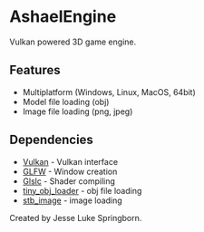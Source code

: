 # AshaelEngine
 Vulkan powered 3D game engine.

 ## Features
 * Multiplatform (Windows, Linux, MacOS, 64bit)
 * Model file loading (obj)
 * Image file loading (png, jpeg)

## Dependencies
 * [Vulkan](https://www.khronos.org/vulkan) - Vulkan interface
 * [GLFW](https://github.com/glfw/glfw) - Window creation
 * [Glslc](https://github.com/google/shaderc/tree/main/glslc) - Shader compiling
 * [tiny_obj_loader](https://github.com/tinyobjloader/tinyobjloader) - obj file loading
 * [stb_image](https://github.com/nothings/stb/blob/master/stb_image.h) - image loading
 

 Created by Jesse Luke Springborn.
